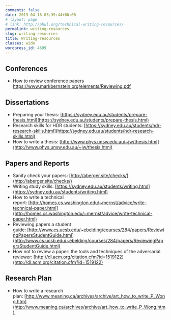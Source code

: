 ```yaml
---
comments: false
date: 2019-04-16 03:39:44+00:00
# layout: page
# link: http://phwl.org/technical-writing-resources/
permalink: writing-resources
slug: writing-resources
title: Writing-resources
classes: wide
wordpress_id: 4699
---
```


## Conferences
 * How to review conference papers <https://www.markbernstein.org/elements/Reviewing.pdf>

## Dissertations
  * Preparing your thesis: [https://sydney.edu.au/students/prepare-thesis.html](https://sydney.edu.au/students/prepare-thesis.html)
  * Research skills for HDR students: [https://sydney.edu.au/students/hdr-research-skills.html](https://sydney.edu.au/students/hdr-research-skills.html)
  * How to write a thesis: [http://www.phys.unsw.edu.au/~jw/thesis.html](http://www.phys.unsw.edu.au/~jw/thesis.html)

## Papers and Reports
  * Sanity check your papers: [http://aberger.site/checks/](http://aberger.site/checks/)
  * Writing study skills: [https://sydney.edu.au/students/writing.html](https://sydney.edu.au/students/writing.html)
  * How to write a technical report: [http://homes.cs.washington.edu/~mernst/advice/write-technical-paper.html](http://homes.cs.washington.edu/~mernst/advice/write-technical-paper.html)
  * Reviewing papers a student guide: [http://www.cs.ucsb.edu/~ebelding/courses/284/papers/ReviewingPapersStudentGuide.html](http://www.cs.ucsb.edu/~ebelding/courses/284/papers/ReviewingPapersStudentGuide.html)
  * How not to review a paper: the tools and techniques of the adversarial reviewer: [http://dl.acm.org/citation.cfm?id=1519122](http://dl.acm.org/citation.cfm?id=1519122)

## Research Plan
  * How to write a research plan: [http://www.meaning.ca/archives/archive/art_how_to_write_P_Wong.htm](http://www.meaning.ca/archives/archive/art_how_to_write_P_Wong.htm)


